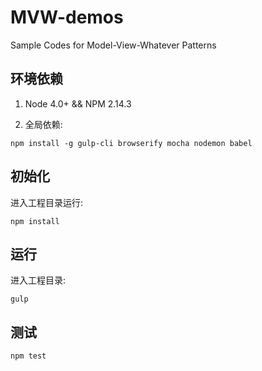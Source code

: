 MVW-demos
==========================

Sample Codes for Model-View-Whatever Patterns

## 环境依赖
1.  Node 4.0+ && NPM 2.14.3

2. 全局依赖:

```
npm install -g gulp-cli browserify mocha nodemon babel
```

## 初始化
进入工程目录运行:

    npm install

## 运行
进入工程目录:

    gulp

## 测试

    npm test
